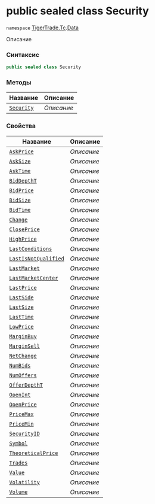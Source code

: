 
# public sealed class Security
`namespace` [TigerTrade.Tc](../../TigerTrade.Tc.md).[Data](../../TigerTrade.Tc/Data.md)



Описание

### Синтаксис
```csharp
public sealed class Security
```


### Методы
| Название | Описание |
| --- | --- |
| [`Security`](./Security.cs/Методы/Security.md) | *Описание* |

### Свойства
| Название | Описание |
| --- | --- |
| [`AskPrice`](./Security.cs/Свойства/AskPrice.md) | *Описание* |
| [`AskSize`](./Security.cs/Свойства/AskSize.md) | *Описание* |
| [`AskTime`](./Security.cs/Свойства/AskTime.md) | *Описание* |
| [`BidDepthT`](./Security.cs/Свойства/BidDepthT.md) | *Описание* |
| [`BidPrice`](./Security.cs/Свойства/BidPrice.md) | *Описание* |
| [`BidSize`](./Security.cs/Свойства/BidSize.md) | *Описание* |
| [`BidTime`](./Security.cs/Свойства/BidTime.md) | *Описание* |
| [`Change`](./Security.cs/Свойства/Change.md) | *Описание* |
| [`ClosePrice`](./Security.cs/Свойства/ClosePrice.md) | *Описание* |
| [`HighPrice`](./Security.cs/Свойства/HighPrice.md) | *Описание* |
| [`LastConditions`](./Security.cs/Свойства/LastConditions.md) | *Описание* |
| [`LastIsNotQualified`](./Security.cs/Свойства/LastIsNotQualified.md) | *Описание* |
| [`LastMarket`](./Security.cs/Свойства/LastMarket.md) | *Описание* |
| [`LastMarketCenter`](./Security.cs/Свойства/LastMarketCenter.md) | *Описание* |
| [`LastPrice`](./Security.cs/Свойства/LastPrice.md) | *Описание* |
| [`LastSide`](./Security.cs/Свойства/LastSide.md) | *Описание* |
| [`LastSize`](./Security.cs/Свойства/LastSize.md) | *Описание* |
| [`LastTime`](./Security.cs/Свойства/LastTime.md) | *Описание* |
| [`LowPrice`](./Security.cs/Свойства/LowPrice.md) | *Описание* |
| [`MarginBuy`](./Security.cs/Свойства/MarginBuy.md) | *Описание* |
| [`MarginSell`](./Security.cs/Свойства/MarginSell.md) | *Описание* |
| [`NetChange`](./Security.cs/Свойства/NetChange.md) | *Описание* |
| [`NumBids`](./Security.cs/Свойства/NumBids.md) | *Описание* |
| [`NumOffers`](./Security.cs/Свойства/NumOffers.md) | *Описание* |
| [`OfferDepthT`](./Security.cs/Свойства/OfferDepthT.md) | *Описание* |
| [`OpenInt`](./Security.cs/Свойства/OpenInt.md) | *Описание* |
| [`OpenPrice`](./Security.cs/Свойства/OpenPrice.md) | *Описание* |
| [`PriceMax`](./Security.cs/Свойства/PriceMax.md) | *Описание* |
| [`PriceMin`](./Security.cs/Свойства/PriceMin.md) | *Описание* |
| [`SecurityID`](./Security.cs/Свойства/SecurityID.md) | *Описание* |
| [`Symbol`](./Security.cs/Свойства/Symbol.md) | *Описание* |
| [`TheoreticalPrice`](./Security.cs/Свойства/TheoreticalPrice.md) | *Описание* |
| [`Trades`](./Security.cs/Свойства/Trades.md) | *Описание* |
| [`Value`](./Security.cs/Свойства/Value.md) | *Описание* |
| [`Volatility`](./Security.cs/Свойства/Volatility.md) | *Описание* |
| [`Volume`](./Security.cs/Свойства/Volume.md) | *Описание* |




